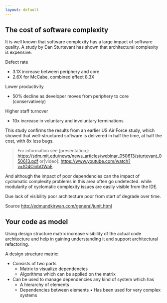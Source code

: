 ```yaml
---
layout: default
---
```


## The cost of software complexity

It is well known that software complexity has a large impact of software quality. 
A study by Dan Sturtevant has shown that architectural complexity is expensive.

Defect rate
- 3.1X increase between periphery and core
- 2.6X for McCabe, combined effect 8.3X

[metric]: https://dsmsuite.github.io/assets/img/CostOfComplexity.png "Impact of complexity on defect rate"

Lower productivity 
- 50% decline as developer moves from periphery to core (conservatively) 

Higher staff turnover 
- 10x increase in voluntary and involuntary terminations

This study confirms the results from an earlier US Air Force study, which showed that well-structured software 
is delivered in half the time, at half the cost, with 8x less bugs. 

> For information see [presentation]: https://sdm.mit.edu/news/news_articles/webinar_050613/sturtevant_050613.pdf 
> or[video]: https://www.youtube.com/watch?v=tO4OinbOWaE.

And although the impact of poor dependencies can the impact of cyclomatic complexity problems in this area often go undetected.
while modularity of cyclomatic complexity issues are easily visible from the IDE.

Due lack of visibility poor architecture poor from start of degrade over time.

[nunit degrade]: https://dsmsuite.github.io/assets/img/nunit.gif

Source http://edmundkirwan.com/general/junit.html 

## Your code as model

Using design structure matrix increase visibility of the actual code architecture and help in 
gaining understanding it and support architectural refactoring.

A design structure matrix:

* Consists of two parts
	* Matrix to visualize dependencies 
	* Algorithms which can be applied on the matrix
* Can be used to manage dependencies any kind of system which has
	* A hierarchy of elements 
	* Dependencies between elements
• Has been used for very complex systems


